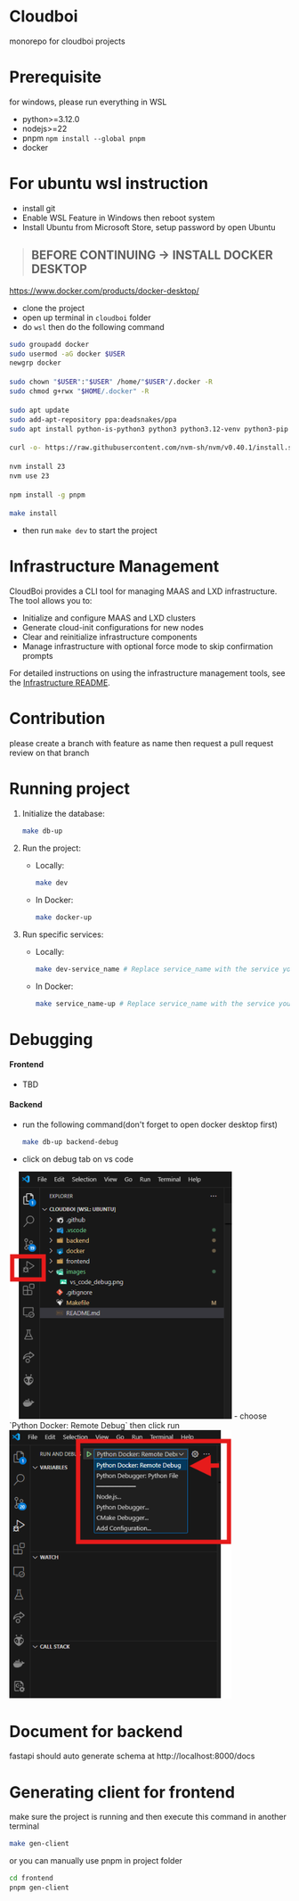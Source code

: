 # Cloudboi

monorepo for cloudboi projects

# Prerequisite

for windows, please run everything in WSL

- python>=3.12.0
- nodejs>=22
- pnpm `npm install --global pnpm`
- docker

# For ubuntu wsl instruction

- install git
- Enable WSL Feature in Windows then reboot system
- Install Ubuntu from Microsoft Store, setup password by open Ubuntu

> ## BEFORE CONTINUING -> INSTALL DOCKER DESKTOP

https://www.docker.com/products/docker-desktop/

- clone the project
- open up terminal in `cloudboi` folder
- do `wsl` then do the following command

```sh
sudo groupadd docker
sudo usermod -aG docker $USER
newgrp docker

sudo chown "$USER":"$USER" /home/"$USER"/.docker -R
sudo chmod g+rwx "$HOME/.docker" -R

sudo apt update
sudo add-apt-repository ppa:deadsnakes/ppa
sudo apt install python-is-python3 python3 python3.12-venv python3-pip python3-full git make

curl -o- https://raw.githubusercontent.com/nvm-sh/nvm/v0.40.1/install.sh | bash

nvm install 23
nvm use 23

npm install -g pnpm

make install
```

- then run `make dev` to start the project

# Infrastructure Management

CloudBoi provides a CLI tool for managing MAAS and LXD infrastructure. The tool allows you to:
- Initialize and configure MAAS and LXD clusters
- Generate cloud-init configurations for new nodes
- Clear and reinitialize infrastructure components
- Manage infrastructure with optional force mode to skip confirmation prompts

For detailed instructions on using the infrastructure management tools, see the [Infrastructure README](infrastructure/README.md).

# Contribution

please create a branch with feature as name then request a pull request review on that branch

# Running project

1.  Initialize the database:
    ```sh
    make db-up
    ```
2. Run the project:

    - Locally:
        ```sh
        make dev
        ```
    - In Docker:
        ```sh
        make docker-up
        ```
3. Run specific services:
    - Locally:
        ```sh
        make dev-service_name # Replace service_name with the service you want to run Ex. make dev-frontend
        ```
    - In Docker:
        ```sh
        make service_name-up # Replace service_name with the service you want to run Ex. make dev-frontend
        ```

# Debugging

#### Frontend
- TBD

#### Backend
- run the following command(don't forget to open docker desktop first)
    ```sh
    make db-up backend-debug
    ```
- click on debug tab on vs code
<img src="images/vs_code_debug_tab.png" width="400"/>
- choose `Python Docker: Remote Debug` then click run
<img src="images/vs_code_debug_run.png" width="400"/>

# Document for backend

fastapi should auto generate schema at http://localhost:8000/docs

# Generating client for frontend

make sure the project is running and then execute this command in another terminal

```sh
make gen-client
```

or you can manually use pnpm in project folder

```sh
cd frontend
pnpm gen-client
```
